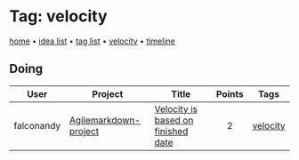 # Tag: velocity

[home](../index.md) • [idea list](../ideas.md) • [tag list](../tags.md) • [velocity](../velocity.md) • [timeline](../timeline.md)

## Doing
| User | Project | Title | Points | Tags |
|---|---|---|:---:|---|
| falconandy | [Agilemarkdown-project](../agilemarkdown-project.md) | [Velocity is based on finished date](../agilemarkdown-project/velocity-is-based-on-finished-date.md) | 2 | [velocity](velocity.md) |
